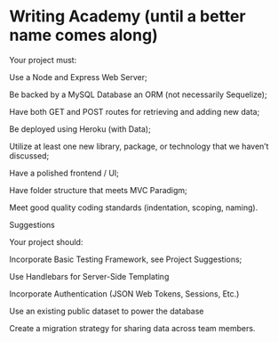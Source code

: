 # Writing Academy (until a better name comes along)

Your project must:

Use a Node and Express Web Server;

Be backed by a MySQL Database an ORM (not necessarily Sequelize);

Have both GET and POST routes for retrieving and adding new data;

Be deployed using Heroku (with Data);

Utilize at least one new library, package, or technology that we haven’t discussed;

Have a polished frontend / UI;

Have folder structure that meets MVC Paradigm;

Meet good quality coding standards (indentation, scoping, naming).

Suggestions

Your project should:

Incorporate Basic Testing Framework, see Project Suggestions;

Use Handlebars for Server-Side Templating

Incorporate Authentication (JSON Web Tokens, Sessions, Etc.)

Use an existing public dataset to power the database

Create a migration strategy for sharing data across team members.
